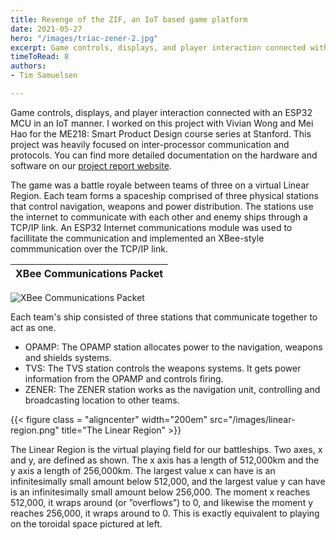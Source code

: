 ```yaml
---
title: Revenge of the ZIF, an IoT based game platform
date: 2021-05-27
hero: "/images/triac-zener-2.jpg"
excerpt: Game controls, displays, and player interaction connected with an ESP32 MCU in an IoT manner. An exercise in communication protocols, IRC servers, and systems integration. 
timeToRead: 8
authors:
- Tim Samuelsen

---
```

Game controls, displays, and player interaction connected with an ESP32 MCU in an IoT manner. I worked on this project with Vivian Wong and Mei Hao for the ME218: Smart Product Design course series at Stanford. This project was heavily focused on inter-processor communication and protocols. You can find more detailed documentation on the hardware and software on our [project report website](https://team6triac.weebly.com).

The game was a battle royale between teams of three on a virtual Linear Region. Each team forms a spaceship comprised of three physical stations that control navigation, weapons and power distribution. The stations use the internet to communicate with each other and enemy ships through a TCP/IP link. An ESP32 Internet communications module was used to facillitate the communication and implemented an XBee-style commmunication over the TCP/IP link. 

|  XBee Communications Packet |
:-------------------------:|
![XBee Communications Packet](/images/xbee-packet.png)

Each team's ship consisted of three stations that communicate together to act as one.

* OPAMP: The OPAMP station allocates power to the navigation, weapons and shields systems.
* TVS: The TVS station controls the weapons systems. It gets power information from the OPAMP and controls firing.
* ZENER:  The ZENER station works as the navigation unit, controlling and broadcasting location to other teams.

{{< figure class = "aligncenter" width="200em" src="/images/linear-region.png" title="The Linear Region" >}}

The Linear Region is the virtual playing field for our battleships. Two axes, x and y, are defined as shown. The x axis has a length of 512,000km and the y axis a length of 256,000km. The largest value x can have is an infinitesimally small amount below 512,000, and the largest value y can have is an infinitesimally small amount below 256,000. The moment x reaches 512,000, it wraps around (or ”overflows”) to 0, and likewise the moment y reaches 256,000, it wraps around to 0. This is exactly equivalent to playing on the toroidal space pictured at left.

